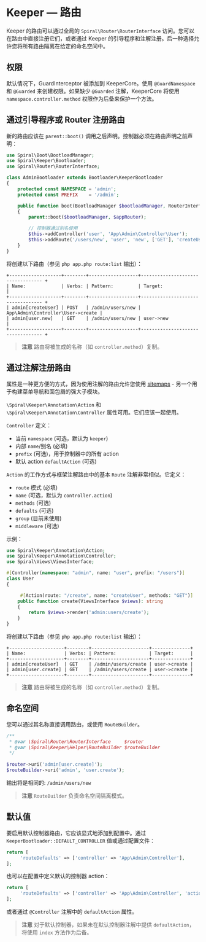 # Keeper — 路由

Keeper 的路由可以通过全局的 `Spiral\Router\RouterInterface` 访问。您可以在路由中直接注册它们，或者通过 Keeper 的引导程序和注解注册。后一种选择允许您将所有路由隔离在给定的命名空间中。

## 权限

默认情况下，GuardInterceptor 被添加到 KeeperCore。使用 `@GuardNamespace` 和 `@Guarded` 来创建权限。如果缺少 `@Guarded` 注解，KeeperCore 将使用 `namespace.controller.method` 权限作为后备来保护一个方法。

## 通过引导程序或 Router 注册路由

新的路由应该在 `parent::boot()` 调用之后声明。控制器必须在路由声明之前声明：

```php
use Spiral\Boot\BootloadManager;
use Spiral\Keeper\Bootloader;
use Spiral\Router\RouterInterface;

class AdminBootloader extends Bootloader\KeeperBootloader
{
    protected const NAMESPACE = 'admin';
    protected const PREFIX    = '/admin';

    public function boot(BootloadManager $bootloadManager, RouterInterface $appRouter): void
    {
        parent::boot($bootloadManager, $appRouter);

        // 控制器通过别名使用
        $this->addController('user', 'App\Admin\Controller\User');
        $this->addRoute('/users/new', 'user', 'new', ['GET'], 'createUser');
    }
}
```

将创建以下路由（参见 `php app.php route:list` 输出）：

```
+-------------------+--------+------------------+---------------------------------- +
| Name:             | Verbs: | Pattern:         | Target:                           |
+-------------------+--------+------------------+---------------------------------- +
| admin[createUser] | POST   | /admin/users/new | App\Admin\Controller\User->create |
| admin[user.new]   | GET    | /admin/users/new | user->new                         |
+-------------------+--------+------------------+---------------------------------- +
```

> **注意**
> 路由将被生成的名称（如 `controller.method`）复制。

## 通过注解注册路由

属性是一种更方便的方式，因为使用注解的路由允许您使用 [sitemaps](../keeper/sitemap.md) - 另一个用于构建菜单导航和面包屑的强大子模块。

`\Spiral\Keeper\Annotation\Action` 和 `\Spiral\Keeper\Annotation\Controller` 属性可用。它们应该一起使用。

`Controller` 定义：

- 当前 `namespace` (可选，默认为 `keeper`)
- 内部 `name`/别名 (必填)
- `prefix` (可选)，用于控制器中的所有 action
- 默认 action `defaultAction` (可选)

`Action` 的工作方式与框架注解路由中的基本 `Route` 注解非常相似。它定义：

- `route` 模式 (必填)
- `name` (可选，默认为 `controller.action`)
- `methods` (可选)
- `defaults` (可选)
- `group` (目前未使用)
- `middleware` (可选)

示例：

```php
use Spiral\Keeper\Annotation\Action;
use Spiral\Keeper\Annotation\Controller;
use Spiral\Views\ViewsInterface;

#[Controller(namespace: "admin", name: "user", prefix: "/users")]
class User
{

     #[Action(route: "/create", name: "createUser", methods: "GET")]
    public function create(ViewsInterface $views): string
    {
        return $views->render('admin:users/create');
    }
}
```

将创建以下路由（参见 `php app.php route:list` 输出）：

```
+--------------------+--------+---------------------+--------------+
| Name:              | Verbs: | Pattern:            | Target:      |
+--------------------+--------+---------------------+--------------+
| admin[createUser]  | GET    | /admin/users/create | user->create |
| admin[user.create] | GET    | /admin/users/create | user->create |
+--------------------+--------+---------------------+--------------+
```

> **注意**
> 路由将被生成的名称（如 `controller.method`）复制。

## 命名空间

您可以通过其名称直接调用路由，或使用 `RouteBuilder`。

```php
/**
 * @var \Spiral\Router\RouterInterface     $router 
 * @var \Spiral\Keeper\Helper\RouteBuilder $routeBuilder
 */
 
$router->uri('admin[user.create]');
$routeBuilder->uri('admin', 'user.create');
```

输出将是相同的: `/admin/users/new`

> **注意**
> `RouteBuilder` 负责命名空间隔离模式。

## 默认值

要启用默认控制器路由，它应该显式地添加到配置中。通过 `KeeperBootloader::DEFAULT_CONTROLLER` 值或通过配置文件：

```php
return [
     'routeDefaults' => ['controller' => 'App\Admin\Controller'],
];
```

也可以在配置中定义默认的控制器 action：

```php
return [
     'routeDefaults' => ['controller' => 'App\Admin\Controller', 'action' => 'list'],
];
```

或者通过 `@Controller` 注解中的 `defaultAction` 属性。

> **注意**
> 对于默认控制器，如果未在默认控制器注解中提供 `defaultAction`，将使用 `index` 方法作为后备。

